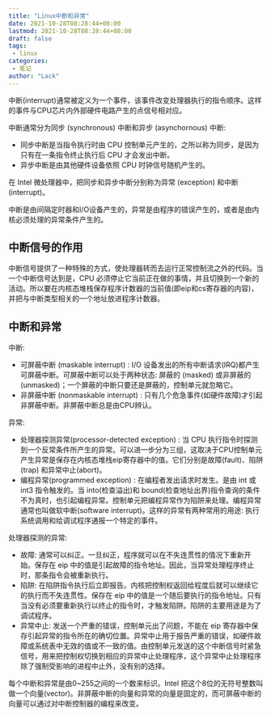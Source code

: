 ```yaml
---
title: "Linux中断和异常"
date: 2021-10-28T08:28:44+08:00
lastmod: 2021-10-28T08:28:44+08:00
draft: false
tags: 
 - linux
categories: 
 - 笔记
author: "Lack"
---
```


中断(interrupt)通常被定义为一个事件，该事件改变处理器执行的指令顺序。这样的事件与CPU芯片内外部硬件电路产生的点信号相对应。

中断通常分为同步 (synchronous) 中断和异步 (asynchornous) 中断:
- 同步中断是当指令执行时由 CPU 控制单元产生的，之所以称为同步，是因为只有在一条指令终止执行后 CPU 才会发出中断。
- 异步中断是由其他硬件设备依照 CPU 时钟信号随机产生的。

在 Intel 微处理器中，把同步和异步中断分别称为异常 (exception) 和中断 (interrupt)。

中断是由间隔定时器和I/O设备产生的，异常是由程序的错误产生的，或者是由内核必须处理的异常条件产生的。

## 中断信号的作用
中断信号提供了一种特殊的方式，使处理器转而去运行正常控制流之外的代码。当一个中断信号达到是，CPU 必须停止它当前正在做的事情，并且切换到一个新的活动。所以要在内核态堆栈保存程序计数器的当前值(即eip和cs寄存器的内容)，并把与中断类型相关的一个地址放进程序计数器。

## 中断和异常
中断:
- 可屏蔽中断 (maskable interrupt) : I/O 设备发出的所有中断请求(IRQ)都产生可屏蔽中断。可屏蔽中断可以处于两种状态: 屏蔽的 (masked) 或非屏蔽的 (unmasked)；一个屏蔽的中断只要还是屏蔽的，控制单元就忽略它。
- 非屏蔽中断 (nonmaskable interrupt) : 只有几个危急事件(如硬件故障)才引起非屏蔽中断。非屏蔽中断总是由CPU辨认。

异常:
- 处理器探测异常(processor-detected exception) : 当 CPU 执行指令时探测到一个反常条件所产生的异常。可以进一步分为三组，这取决于CPU控制单元产生异常是保存在内核态堆栈eip寄存器中的值。它们分别是故障(fault)、陷阱(trap) 和异常中止(abort)。
- 编程异常(programmed exception) : 在编程者发出请求时发生。是由 int 或 int3 指令触发的。当 into(检查溢出)和 bound(检查地址出界)指令查询的条件不为真时，也引起编程异常。控制单元把编程异常作为陷阱来处理。编程异常通常也叫做软中断(software interrupt)。这样的异常有两种常用的用途: 执行系统调用和给调试程序通报一个特定的事件。

处理器探测的异常:
- 故障: 通常可以纠正。一旦纠正，程序就可以在不失连贯性的情况下重新开始。保存在 eip 中的值是引起故障的指令地址。因此，当异常处理程序终止时，那条指令会被重新执行。
- 陷阱: 在陷阱指令执行后立即报告。内核把控制权返回给程度后就可以继续它的执行而不失连贯性。保存在 eip 中的值是一个随后要执行的指令地址。只有当没有必须要重新执行以终止的指令时，才触发陷阱。陷阱的主要用途是为了调试程序。
- 异常中止: 发送一个严重的错误，控制单元出了问题，不能在 eip 寄存器中保存引起异常的指令所在的确切位置。异常中止用于报告严重的错误，如硬件故障或系统表中无效的值或不一致的值。由控制单元发送的这个中断信号时紧急信号，用来把控制权切换到相应的异常中止处理程序，这个异常中止处理程序除了强制受影响的进程中止外，没有别的选择。

每个中断和异常是由0~255之间的一个数来标识。Intel 把这个8位的无符号整数叫做一个向量(vector)。非屏蔽中断的向量和异常的向量是固定的，而可屏蔽中断的向量可以通过对中断控制器的编程来改变。

